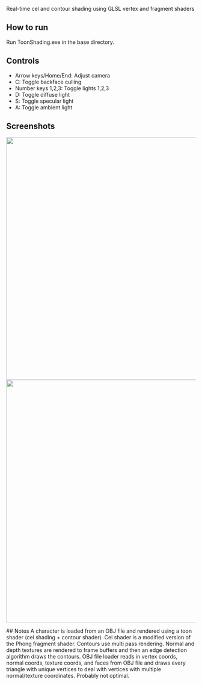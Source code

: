 Real-time cel and contour shading using GLSL vertex and fragment shaders
## How to run
Run ToonShading.exe in the base directory.
## Controls
* Arrow keys/Home/End: Adjust camera
* C: Toggle backface culling
* Number keys 1,2,3: Toggle lights 1,2,3
* D: Toggle diffuse light
* S: Toggle specular light
* A: Toggle ambient light
## Screenshots
<p align="center">
  <img width="802" height="646" src="https://github.com/a-alten/Toon-Shading/blob/master/screenshot/2.png">
  <img width="802" height="646" src="https://github.com/a-alten/Toon-Shading/blob/master/screenshot/1.png">
</p>
## Notes
A character is loaded from an OBJ file and rendered using a toon shader (cel shading + contour shader). Cel shader is a modified version of the Phong fragment shader. Contours use multi pass rendering. Normal and depth textures are rendered to frame buffers and then an edge detection algorithm draws the contours. OBJ file loader reads in vertex coords, normal coords, texture coords, and faces from OBJ file and draws every triangle with unique vertices to deal with vertices with multiple normal/texture coordinates. Probably not optimal.